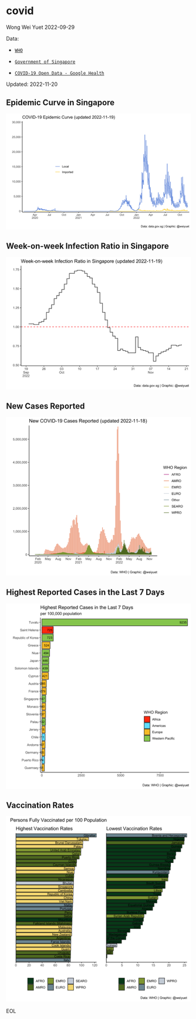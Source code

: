 # covid

Wong Wei Yuet 2022-09-29

Data:
  - [`WHO`](https://covid19.who.int/data)
  
  - [`Government of Singapore`](https://data.gov.sg/dataset/covid-19-case-numbers)
  
  - [`COVID-19 Open Data - Google Health`](https://health.google.com/covid-19/open-data)
  
Updated: 2022-11-20
  
## Epidemic Curve in Singapore
![](https://github.com/weiyuet/covid/blob/main/figures/covid-epidemic-curve-sg.png)

## Week-on-week Infection Ratio in Singapore
![](https://github.com/weiyuet/covid/blob/main/figures/week-on-week-infection-ratio.png)

## New Cases Reported
![](https://github.com/weiyuet/covid/blob/main/figures/new-cases.png)

## Highest Reported Cases in the Last 7 Days
![](https://github.com/weiyuet/covid/blob/main/figures/new-cases-last-seven-days.png)

## Vaccination Rates
![](https://github.com/weiyuet/covid/blob/main/figures/country-vaccination-rates.png)

EOL